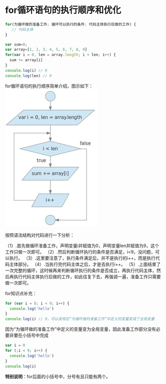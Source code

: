 # for循环语句的执行顺序和优化

```js
for(为循环做的准备工作; 循环可以执行的条件; 代码主体执行后做的工作) {
   // 代码主体
}
```

```js
var sum=0;
var array=[1, 2, 3, 4, 5, 6, 7, 8, 9]
for(var i = 0, len = array.length; i < len; i++) {
  sum += array[i]
}
console.log(i) // 9
console.log(len) // 9
```
for循环语句的执行顺序简单介绍，图示如下：
![图一](./image/01for.jpg)

按照语法结构对代码进行一下分析：

（1）.首先做循环准备工作，声明变量i并赋值为0，声明变量len并赋值为9，这个工作只做一次即可。
（2）.然后判断循环执行的条件是否满足，i<9，没问题，可以执行。
（3）.这里要注意了，执行条件满足后，并不是执行的i++，而是执行代码主体部分。
（4）.当执行完代码主体之后，才是去执行i++。
（5）.上面结束了一次完整的循环，这时候再来判断循环执行的条件是否成立，再执行代码主体，然后再执行代码主体执行后做的工作，如此往复下去，再强调一遍，准备工作只需要做一次即可。

for知识点补充：
```js
for (var i = 0; i < 9; i++) {
  console.log('hello')
}
console.log(i) // 9，可以发现在“为循环做的准备工作”中定义的变量变成了全局变量
```

因为“为循环做的准备工作”中定义的变量变为全局变量，因此准备工作部分没有必要非要在小括号中完成

```js
var i = 0
for (;i < 9; i++) {
  console.log('hello')
}
console.log(i)
```

**特别说明**：for后面的小括号中，分号有且只能有两个。
